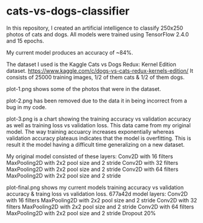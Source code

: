 # cats-vs-dogs-classifier

In this repository, I created an artificial intelligence to classify 250x250 photos of cats and dogs. All models were trained using TensorFlow 2.4.0 and 15 epochs.

My current model produces an accuracy of ~84%.

The dataset I used is the Kaggle Cats vs Dogs Redux: Kernel Edition dataset. https://www.kaggle.com/c/dogs-vs-cats-redux-kernels-edition/
It consists of 25000 training images, 1/2 of them cats & 1/2 of them dogs.

plot-1.png shows some of the photos that were in the dataset.

plot-2.png has been removed due to the data it in being incorrect from a bug in my code.

plot-3.png is a chart showing the training accuracy vs validation accuracy as well as training loss vs validation loss. This data came from my original model.
The way training accuarcy increases exponentially whereas validation accuracy plateaus indicates that the model is overfitting. This is result it the model having
a difficult time generalizing on a new dataset.

My original model consisted of these layers:
Conv2D with 16 filters
MaxPooling2D with 2x2 pool size and 2 stride
Conv2D with 32 filters
MaxPooling2D with 2x2 pool size and 2 stride
Conv2D with 64 filters
MaxPooling2D with 2x2 pool size and 2 stride

plot-final.png shows my current models training accuracy vs validation accuracy & traing loss vs validation loss.
677a42d model layers:
Conv2D with 16 filters
MaxPooling2D with 2x2 pool size and 2 stride
Conv2D with 32 filters
MaxPooling2D with 2x2 pool size and 2 stride
Conv2D with 64 filters
MaxPooling2D with 2x2 pool size and 2 stride
Dropout 20%
